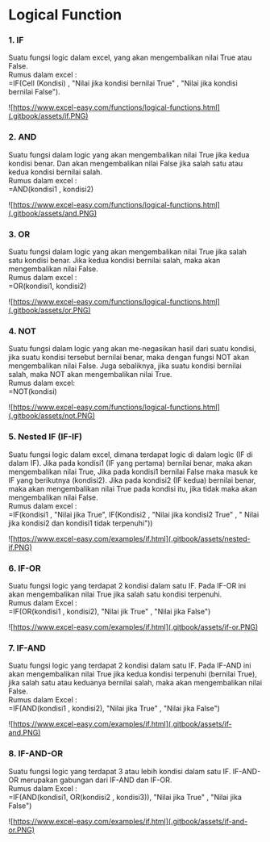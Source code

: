 # Logical Function

### 1. IF

Suatu fungsi logic dalam excel, yang akan mengembalikan nilai True atau False.  
Rumus dalam excel :  
=IF\(Cell \(Kondisi\) , "Nilai jika kondisi bernilai True" , "Nilai jika kondisi bernilai False"\).

![https://www.excel-easy.com/functions/logical-functions.html](.gitbook/assets/if.PNG)

### 2. AND

Suatu fungsi dalam logic yang akan mengembalikan nilai True jika kedua kondisi benar. Dan akan mengembalikan nilai False jika salah satu atau kedua kondisi bernilai salah.  
Rumus dalam excel :  
=AND\(kondisi1 , kondisi2\)

![https://www.excel-easy.com/functions/logical-functions.html](.gitbook/assets/and.PNG)

### 3. OR

Suatu fungsi dalam logic yang akan mengembalikan nilai True jika salah satu kondisi benar. Jika kedua kondisi bernilai salah, maka akan mengembalikan nilai False.  
Rumus dalam excel :  
=OR\(kondisi1, kondisi2\)

![https://www.excel-easy.com/functions/logical-functions.html](.gitbook/assets/or.PNG)

### 4. NOT

Suatu fungsi dalam logic yang akan me-negasikan hasil dari suatu kondisi, jika suatu kondisi tersebut bernilai benar, maka dengan fungsi NOT akan mengembalikan nilai False. Juga sebaliknya, jika suatu kondisi bernilai salah, maka NOT akan mengembalikan nilai True.  
Rumus dalam excel:  
=NOT\(kondisi\)

![https://www.excel-easy.com/functions/logical-functions.html](.gitbook/assets/not.PNG)

### 5. Nested IF \(IF-IF\)

Suatu fungsi logic dalam excel, dimana terdapat logic di dalam logic \(IF di dalam IF\). Jika pada kondisi1 \(IF yang pertama\) bernilai benar, maka akan mengembalikan nilai True, Jika pada kondisi1 bernilai False maka masuk ke IF yang berikutnya \(kondisi2\). Jika pada kondisi2 \(IF kedua\) bernilai benar, maka akan mengembalikan nilai True pada kondisi itu, jika tidak maka akan mengembalikan nilai False.   
Rumus dalam excel :  
=IF\(kondisi1 , "Nilai jika True", IF\(Kondisi2 , "Nilai jika kondisi2 True" , " Nilai jika kondisi2 dan kondisi1 tidak terpenuhi"\)\)

![https://www.excel-easy.com/examples/if.html](.gitbook/assets/nested-if.PNG)

### 6. IF-OR 

Suatu fungsi logic yang terdapat 2 kondisi dalam satu IF. Pada IF-OR ini akan mengembalikan nilai True jika salah satu kondisi terpenuhi.  
Rumus dalam Excel :   
=IF\(OR\(kondisi1 , kondisi2\), "Nilai jik True" , "Nilai jika False"\)

![https://www.excel-easy.com/examples/if.html](.gitbook/assets/if-or.PNG)

### 7. IF-AND

Suatu fungsi logic yang terdapat 2 kondisi dalam satu IF. Pada IF-AND ini akan mengembalikan nilai True jika kedua kondisi terpenuhi \(bernilai True\), jika salah satu atau keduanya bernilai salah, maka akan mengembalikan nilai False.  
Rumus dalam Excel :   
=IF\(AND\(kondisi1 , kondisi2\), "Nilai jika True" , "Nilai jika False"\)

![https://www.excel-easy.com/examples/if.html](.gitbook/assets/if-and.PNG)

### 8. IF-AND-OR

Suatu fungsi logic yang terdapat 3 atau lebih kondisi dalam satu IF. IF-AND-OR merupakan gabungan dari IF-AND dan IF-OR.  
Rumus dalam Excel :   
=IF\(AND\(kondisi1, OR\(kondisi2 , kondisi3\)\), "Nilai jika True" , "Nilai jika False"\)

![https://www.excel-easy.com/examples/if.html](.gitbook/assets/if-and-or.PNG)




